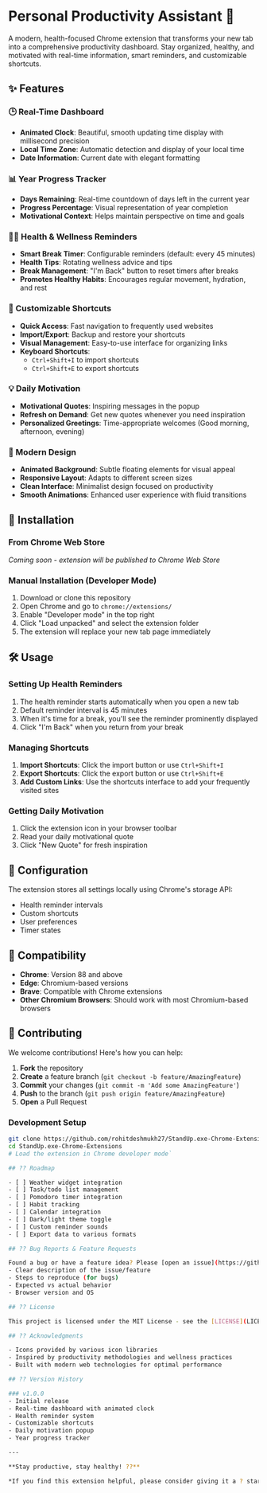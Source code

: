 # Personal Productivity Assistant 🚀

A modern, health-focused Chrome extension that transforms your new tab into a comprehensive productivity dashboard. Stay organized, healthy, and motivated with real-time information, smart reminders, and customizable shortcuts.

## ✨ Features

### 🕒 Real-Time Dashboard

- **Animated Clock**: Beautiful, smooth updating time display with millisecond precision
- **Local Time Zone**: Automatic detection and display of your local time
- **Date Information**: Current date with elegant formatting

### 📊 Year Progress Tracker

- **Days Remaining**: Real-time countdown of days left in the current year
- **Progress Percentage**: Visual representation of year completion
- **Motivational Context**: Helps maintain perspective on time and goals

### 🏃‍♂️ Health & Wellness Reminders

- **Smart Break Timer**: Configurable reminders (default: every 45 minutes)
- **Health Tips**: Rotating wellness advice and tips
- **Break Management**: "I'm Back" button to reset timers after breaks
- **Promotes Healthy Habits**: Encourages regular movement, hydration, and rest

### 🔗 Customizable Shortcuts

- **Quick Access**: Fast navigation to frequently used websites
- **Import/Export**: Backup and restore your shortcuts
- **Visual Management**: Easy-to-use interface for organizing links
- **Keyboard Shortcuts**:
  - `Ctrl+Shift+I` to import shortcuts
  - `Ctrl+Shift+E` to export shortcuts

### 💡 Daily Motivation

- **Motivational Quotes**: Inspiring messages in the popup
- **Refresh on Demand**: Get new quotes whenever you need inspiration
- **Personalized Greetings**: Time-appropriate welcomes (Good morning, afternoon, evening)

### 🎨 Modern Design

- **Animated Background**: Subtle floating elements for visual appeal
- **Responsive Layout**: Adapts to different screen sizes
- **Clean Interface**: Minimalist design focused on productivity
- **Smooth Animations**: Enhanced user experience with fluid transitions

## 🚀 Installation

### From Chrome Web Store

_Coming soon - extension will be published to Chrome Web Store_

### Manual Installation (Developer Mode)

1. Download or clone this repository
2. Open Chrome and go to `chrome://extensions/`
3. Enable "Developer mode" in the top right
4. Click "Load unpacked" and select the extension folder
5. The extension will replace your new tab page immediately

## 🛠️ Usage

### Setting Up Health Reminders

1. The health reminder starts automatically when you open a new tab
2. Default reminder interval is 45 minutes
3. When it's time for a break, you'll see the reminder prominently displayed
4. Click "I'm Back" when you return from your break

### Managing Shortcuts

1. **Import Shortcuts**: Click the import button or use `Ctrl+Shift+I`
2. **Export Shortcuts**: Click the export button or use `Ctrl+Shift+E`
3. **Add Custom Links**: Use the shortcuts interface to add your frequently visited sites

### Getting Daily Motivation

1. Click the extension icon in your browser toolbar
2. Read your daily motivational quote
3. Click "New Quote" for fresh inspiration

## 🔧 Configuration

The extension stores all settings locally using Chrome's storage API:

- Health reminder intervals
- Custom shortcuts
- User preferences
- Timer states

## 📱 Compatibility

- **Chrome**: Version 88 and above
- **Edge**: Chromium-based versions
- **Brave**: Compatible with Chrome extensions
- **Other Chromium Browsers**: Should work with most Chromium-based browsers

## 🤝 Contributing

We welcome contributions! Here's how you can help:

1. **Fork** the repository
2. **Create** a feature branch (`git checkout -b feature/AmazingFeature`)
3. **Commit** your changes (`git commit -m 'Add some AmazingFeature'`)
4. **Push** to the branch (`git push origin feature/AmazingFeature`)
5. **Open** a Pull Request

### Development Setup

```bash
git clone https://github.com/rohitdeshmukh27/StandUp.exe-Chrome-Extensions.git
cd StandUp.exe-Chrome-Extensions
# Load the extension in Chrome developer mode`

## ?? Roadmap

- [ ] Weather widget integration
- [ ] Task/todo list management
- [ ] Pomodoro timer integration
- [ ] Habit tracking
- [ ] Calendar integration
- [ ] Dark/light theme toggle
- [ ] Custom reminder sounds
- [ ] Export data to various formats

## ?? Bug Reports & Feature Requests

Found a bug or have a feature idea? Please [open an issue](https://github.com/rohitdeshmukh27/StandUp.exe-Chrome-Extensions/issues) with:
- Clear description of the issue/feature
- Steps to reproduce (for bugs)
- Expected vs actual behavior
- Browser version and OS

## ?? License

This project is licensed under the MIT License - see the [LICENSE](LICENSE) file for details.

## ?? Acknowledgments

- Icons provided by various icon libraries
- Inspired by productivity methodologies and wellness practices
- Built with modern web technologies for optimal performance

## ?? Version History

### v1.0.0
- Initial release
- Real-time dashboard with animated clock
- Health reminder system
- Customizable shortcuts
- Daily motivation popup
- Year progress tracker

---

**Stay productive, stay healthy! ??**

*If you find this extension helpful, please consider giving it a ? star on GitHub!*
```
